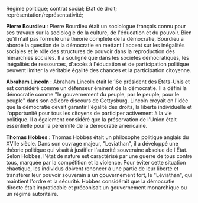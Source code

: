 Régime politique; contrat social; Etat de droit; représentation/représentativité;

**Pierre Bourdieu** : Pierre Bourdieu était un sociologue français connu pour ses travaux sur la sociologie de la culture, de l'éducation et du pouvoir. Bien qu'il n'ait pas formulé une théorie complète de la démocratie, Bourdieu a abordé la question de la démocratie en mettant l'accent sur les inégalités sociales et le rôle des structures de pouvoir dans la reproduction des hiérarchies sociales. Il a souligné que dans les sociétés démocratiques, les inégalités de ressources, d'accès à l'éducation et de participation politique peuvent limiter la véritable égalité des chances et la participation citoyenne.

**Abraham Lincoln** : Abraham Lincoln était le 16e président des États-Unis et est considéré comme un défenseur éminent de la démocratie. Il a défini la démocratie comme "le gouvernement du peuple, par le peuple, pour le peuple" dans son célèbre discours de Gettysburg. Lincoln croyait en l'idée que la démocratie devait garantir l'égalité des droits, la liberté individuelle et l'opportunité pour tous les citoyens de participer activement à la vie politique. Il a également considéré que la préservation de l'Union était essentielle pour la pérennité de la démocratie américaine.

**Thomas Hobbes** : Thomas Hobbes était un philosophe politique anglais du XVIIe siècle. Dans son ouvrage majeur, "Leviathan", il a développé une théorie politique qui visait à justifier l'autorité souveraine absolue de l'État. Selon Hobbes, l'état de nature est caractérisé par une guerre de tous contre tous, marquée par la compétition et la violence. Pour éviter cette situation chaotique, les individus doivent renoncer à une partie de leur liberté et transférer leur pouvoir souverain à un gouvernement fort, le "Léviathan", qui maintient l'ordre et la sécurité. Hobbes considérait que la démocratie directe était impraticable et préconisait un gouvernement monarchique ou un régime autoritaire.